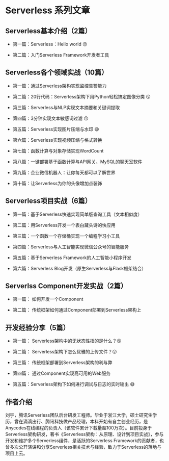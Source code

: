 # Serverless 系列文章

## Serverless基本介绍（2篇）

* 第一篇：Serverless：Hello world :kissing:

* 第二篇：入门Serverless Framework开发者工具

## Serverless各个领域实战（10篇）

* 第一篇：通过Serverless架构实现监控告警能力

* 第二篇：20行代码：Serverless架构下用Python轻松搞定图像分类 :kissing:

* 第三篇：Serverless与NLP实现文本摘要和关键词提取 

* 第四篇：3分钟实现文本敏感词过滤 :kissing: 

* 第五篇：Serverless实现图片压缩与水印 :sweat_smile:

* 第六篇：Serverless实现视频压缩与格式转换

* 第七篇：函数计算与对象存储实现WordCount

* 第八篇：一键部署基于函数计算与API网关、MySQL的聊天室软件

* 第九篇：企业微信机器人：让你每天都可以了解世界

* 第十篇：让Serverless为你的头像增加点装饰


## Serverless项目实战（6篇）

* 第一篇：基于Serverless快速实现简单版查询工具（文本相似度）

* 第二篇：用Serverless开发一个表白藏头诗的快应用

* 第三篇：一个函数一个存储桶实现一个编程学习小工具

* 第四篇：Serverless与人工智能实现微信公众号的智能服务

* 第五篇：基于Serverless Framework的人工智能小程序开发

* 第六篇：Serverless Blog开发（原生Serverless与Flask框架结合）

## Serverlss Component开发实战（2篇）

* 第一篇： 如何开发一个Component

* 第二篇： 传统框架如何通过Component部署到Serverless架构上

## 开发经验分享（5篇）

* 第一篇： Serverless架构中的无状态性指的是什么？:kissing:

* 第二篇： Serverless架构下怎么优雅的上传文件？:kissing:

* 第三篇： 传统框架部署到Serverless架构的利与弊

* 第四篇： 通过Component实现高可用的Web服务

* 第五篇：Serverless架构下如何进行调试与日志的实时输出 :sweat_smile:


## 作者介绍

刘宇，腾讯Serverless团队后台研发工程师。毕业于浙江大学，硕士研究生学历，曾在滴滴出行、腾讯科技做产品经理，本科开始有自主创业经历，是Anycodes在线编程的负责人（该软件累计下载量超100万次）。目前投身于Serverless架构研发，著书《Serverless架构：从原理、设计到项目实战》，参与开发和维护多个Serverless组件，是活跃的Serverless Framework的贡献者，也曾多次公开演讲和分享Serverless相关技术与经验，致力于Serverless的落地与项目上云。

